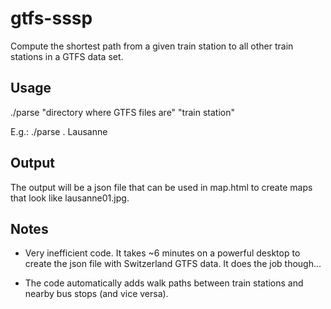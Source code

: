 # gtfs-sssp

Compute the shortest path from a given train station to all other train stations in a GTFS data set.

## Usage

./parse "directory where GTFS files are" "train station"

E.g.: ./parse . Lausanne

## Output

The output will be a json file that can be used in map.html to create maps that look like lausanne01.jpg.

## Notes

* Very inefficient code. It takes ~6 minutes on a powerful desktop to create the json file with Switzerland GTFS data. It does the job though...

* The code automatically adds walk paths between train stations and nearby bus stops (and vice versa).
